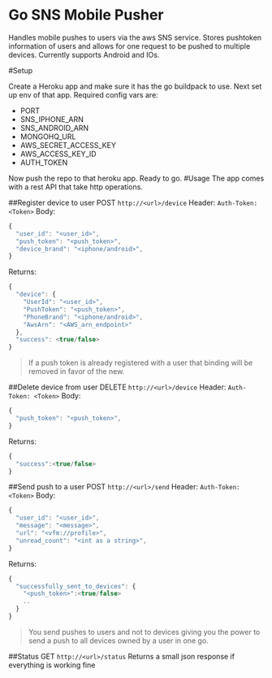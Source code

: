 Go SNS Mobile Pusher
===============

Handles mobile pushes to users via the aws SNS service.
Stores pushtoken information of users and allows for one request to be pushed to multiple devices.
Currently supports Android and IOs.

#Setup

Create a Heroku app and make sure it has the go buildpack to use.
Next set up env of that app. Required config vars are:

- PORT
- SNS_IPHONE_ARN
- SNS_ANDROID_ARN
- MONGOHQ_URL
- AWS_SECRET_ACCESS_KEY
- AWS_ACCESS_KEY_ID
- AUTH_TOKEN

Now push the repo to that heroku app. Ready to go.
#Usage
The app comes with a rest API that take http operations.

##Register device to user
POST `http://<url>/device`
Header: `Auth-Token: <Token>`
Body:
```javascript
{
  "user_id": "<user_id>",
  "push_token": "<push_token>",
  "device_brand": "<iphone/android>",
}
```
Returns:
```javascript
{
  "device": {
    "UserId": "<user_id>",
    "PushToken": "<push_token>",
    "PhoneBrand": "<iphone/android>",
    "AwsArn": "<AWS_arn_endpoint>"
  },
  "success": <true/false>
}
```
> If a push token is already registered with a user that binding will be removed in favor of the new.

##Delete device from user
DELETE `http://<url>/device`
Header: `Auth-Token: <Token>`
Body:
```javascript
{
  "push_token": "<push_token>",
}
```
Returns:
```javascript
{
  "success":<true/false>
}
```

##Send push to a user
POST `http://<url>/send`
Header: `Auth-Token: <Token>`
Body:
```javascript
{
  "user_id": "<user_id>",
  "message": "<message>",
  "url": "<vfm://profile>",
  "unread_count": "<int as a string>",
}
```
Returns:
```javascript
{
  "successfully_sent_to_devices": {
    "<push_token>":<true/false>
    ..
  }
}
```
> You send pushes to users and not to devices giving you the power to send a push to all devices owned by a user in one go.

##Status
GET `http://<url>/status`
Returns a small json response if everything is working fine
